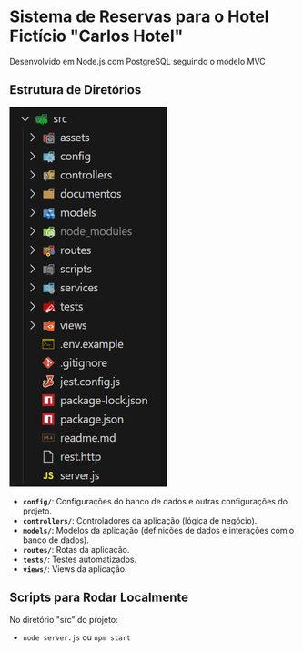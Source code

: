 # Sistema de Reservas para o Hotel Fictício "Carlos Hotel"
Desenvolvido em Node.js com PostgreSQL seguindo o modelo MVC

Estrutura de Diretórios
-----------------------
<img src="./assets/estrutura-de-pastas.png"><br>
* **`config/`**: Configurações do banco de dados e outras configurações do projeto.
* **`controllers/`**: Controladores da aplicação (lógica de negócio).
* **`models/`**: Modelos da aplicação (definições de dados e interações com o banco de dados).
* **`routes/`**: Rotas da aplicação.
* **`tests/`**: Testes automatizados.
* **`views/`**: Views da aplicação.

Scripts para Rodar Localmente
-------------------
No diretório "src" do projeto:
* `node server.js` ou `npm start`
